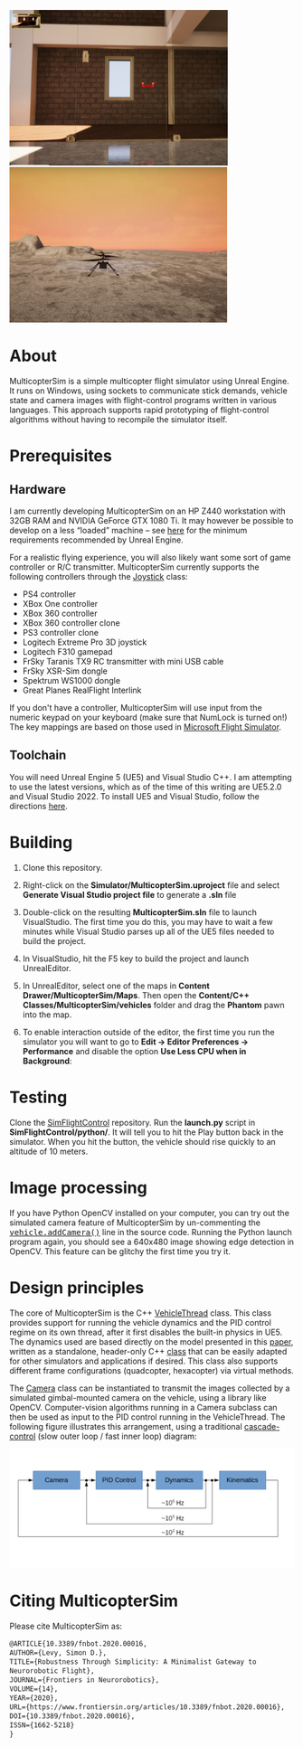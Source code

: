 <a href="https://www.youtube.com/watch?v=mobemDcX9ew"><img src="media/IndoorScene.png" height=275></a>
<a href="https://www.youtube.com/watch?v=h6107MBgQ98"><img src="media/Mars2.png" height=275></a>

# About

MulticopterSim is a simple multicopter flight simulator using Unreal Engine.  It runs on Windows, using 
sockets to communicate stick demands, vehicle state and camera images with flight-control programs
written in various languages.  This approach supports rapid prototyping of flight-control
algorithms without having to recompile the simulator itself.

# Prerequisites

## Hardware

I am currently developing MulticopterSim on an HP Z440 workstation with 32GB
RAM and NVIDIA GeForce GTX 1080 Ti. It may however be possible to develop on a
less &ldquo;loaded&rdquo; machine &ndash; see
[here](https://docs.unrealengine.com/4.27/en-US/Basics/InstallingUnrealEngine/RecommendedSpecifications/)
for the minimum requirements recommended by Unreal Engine.

For a realistic flying experience, you will also likely want some sort of game
controller or R/C transmitter.  MulticopterSim currently supports the following controllers
through the
[Joystick](https://github.com/simondlevy/MulticopterSim/blob/master/Simulator/Source/MultiSim/Joystick.h)
class:

* PS4 controller
* XBox One controller
* XBox 360 controller
* XBox 360 controller clone
* PS3 controller clone
* Logitech Extreme Pro 3D joystick
* Logitech F310 gamepad
* FrSky Taranis TX9 RC transmitter with mini USB cable 
* FrSky XSR-Sim dongle
* Spektrum WS1000 dongle
* Great Planes RealFlight Interlink

If you don't have a controller, MulticopterSim will use input from the numeric keypad on your keyboard (make sure
that NumLock is turned on!)
The key mappings are based on those used in [Microsoft Flight Simulator](https://www.flightsimbooks.com/flightsimhandbook/keyboardcontrols.php#:~:text=Microsoft%20Flight%20Simulator%20Handbook%20%20%20Control%20,%20Keypad%202%20%2043%20more%20rows%20i).

## Toolchain

You will need Unreal Engine 5 (UE5) and Visual Studio C++. I am attempting to use the latest versions, which as of the time of this
writing are UE5.2.0 and Visual Studio 2022. To install UE5 and Visual Studio, follow the directions 
[here](https://dev.epicgames.com/community/learning/tutorials/XjvJ/unreal-engine-ue-5-1-visual-studio-2022-installation-guide).

# Building

1. Clone this repository. 

2. Right-click on the <b>Simulator/MulticopterSim.uproject</b> 
file and select <b>Generate Visual Studio project file</b> to generate a <b>.sln</b> file

3. Double-click on the resulting <b>MulticopterSim.sln</b> file to launch VisualStudio.  The first time
you do this, you may have to wait a few minutes while Visual Studio parses up all of the UE5 files needed
to build the project.

4. In VisualStudio, hit the F5 key to build the project and launch UnrealEditor.

5. In UnrealEditor, select one of the maps in <b>Content Drawer/MulticopterSim/Maps</b>. Then open the
<b>Content/C++ Classes/MulticopterSim/vehicles</b> folder and drag the <b>Phantom</b> pawn
into the map. 

6. To enable interaction outside of the editor,  the first time you run the simulator you will
want to go to <b>Edit -> Editor Preferences -> Performance</b> and disable the option <b>Use Less CPU
when in Background</b>:

# Testing

Clone the [SimFlightControl](https://github.com/simondlevy/SimFlightControl) repository.
Run the <b>launch.py</b> script in <b>SimFlightControl/python/</b>.  It will tell you to hit the Play
button back in the simulator.  When you hit the button, the vehicle should rise quickly to an altitude of 10 meters.

# Image processing

If you have Python OpenCV installed on your computer, you can try out the simulated camera feature of MulticopterSim by 
un-commenting the
<tt><a href="https://github.com/simondlevy/MulticopterSim/blob/master/Simulator/Source/MultiSim/vehicles/Phantom.cpp#L21-L22">vehicle.addCamera()</a></tt>
line in the source code.  Running the Python launch program again, you should see a 640x480 image showing edge detection in 
OpenCV.  This feature can be glitchy the first time you try it.

# Design principles

The core of MulticopterSim is the C++ 
[VehicleThread](https://github.com/simondlevy/MulticopterSim/blob/master/Simulator/Source/MultiSim/Thread.hpp) 
class. This class provides support for running the vehicle dynamics and the PID control
regime on its own thread, after it first disables the
built-in physics in UE5.  The dynamics used are based directly on the model
presented in this [paper](https://infoscience.epfl.ch/record/97532/files/325.pdf), 
written as a standalone, header-only C++ 
[class](https://github.com/simondlevy/MulticopterSim/blob/master/Simulator/Source/MultiSim/Dynamics.hpp)
that can be easily adapted for other simulators and applications if desired.
This class also supports different frame configurations (quadcopter,
hexacopter) via virtual methods. 

The
[Camera](https://github.com/simondlevy/MulticopterSim/blob/master/Simulator/Source/MultiSim/Camera.hpp)
class can be instantiated to transmit
the images collected by a simulated gimbal-mounted camera on the vehicle, using
a library like OpenCV.  Computer-vision algorithms running in a Camera subclass can then be used
as input to the PID control running in the VehicleThread.  The following figure
illustrates this arrangement, using a traditional
[cascade-control](https://controlguru.com/the-cascade-control-architecture/)
(slow outer loop / fast inner loop) diagram:

<img src="media/Control2.png" width=800></a>

# Citing MulticopterSim

Please cite MulticopterSim as:

```
@ARTICLE{10.3389/fnbot.2020.00016,
AUTHOR={Levy, Simon D.},   
TITLE={Robustness Through Simplicity: A Minimalist Gateway to Neurorobotic Flight},      
JOURNAL={Frontiers in Neurorobotics},      
VOLUME={14},           
YEAR={2020},      
URL={https://www.frontiersin.org/articles/10.3389/fnbot.2020.00016},       
DOI={10.3389/fnbot.2020.00016},      
ISSN={1662-5218}
}
```
